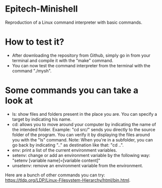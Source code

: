 # Epitech-Minishell
Reproduction of a Linux command interpreter with basic commands.

# How to test it?
- After downloading the repository from Github, simply go in from your
terminal and compile it with the "make" command.
- You can now test the command interpreter from the terminal with the command "./mysh".

# Some commands you can take a look at

- ls: show files and folders present in the place you are. You can specify a target by indicating his name.
- cd: allows you to move around your computer by indicating the name of the intended folder.
Example: "cd src/" sends you directly to the source folder of the program. You can verify it by displaying the files around you with the "ls" command.
Note: When you're in a subfolder, you can go back by indicating ".." as destination like that: "cd ..".
- env: print a list of the current environment variables.
- setenv: change or add an environment variable by the following way: "setenv [variable name]=[variable content]"
- unsetenv: remove an environment variable from the environment.

Here are a bunch of other commands you can try: https://tldp.org/LDP/Linux-Filesystem-Hierarchy/html/bin.html.
